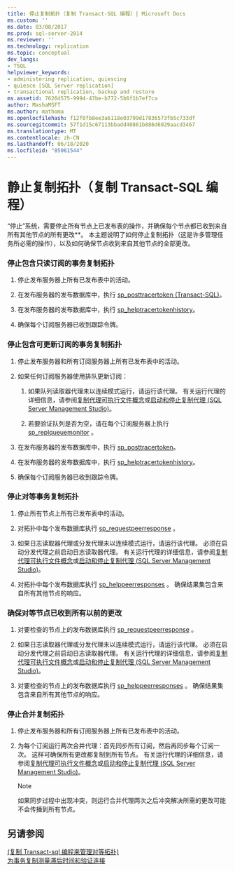 ```yaml
---
title: 停止复制拓扑（复制 Transact-SQL 编程）| Microsoft Docs
ms.custom: ''
ms.date: 03/08/2017
ms.prod: sql-server-2014
ms.reviewer: ''
ms.technology: replication
ms.topic: conceptual
dev_langs:
- TSQL
helpviewer_keywords:
- administering replication, quiescing
- quiesce [SQL Server replication]
- transactional replication, backup and restore
ms.assetid: 7626d575-9994-47be-b772-5b6f1b7ef7ca
author: MashaMSFT
ms.author: mathoma
ms.openlocfilehash: f12f0fb8ee3a6118e03799d17836573fb5c733df
ms.sourcegitcommit: 57f1d15c67113bbadd40861b886d6929aacd3467
ms.translationtype: MT
ms.contentlocale: zh-CN
ms.lasthandoff: 06/18/2020
ms.locfileid: "85061544"
---
```

# <a name="quiesce-a-replication-topology-replication-transact-sql-programming"></a>静止复制拓扑（复制 Transact-SQL 编程）
  “停止”系统，需要停止所有节点上已发布表的操作，并确保每个节点都已收到来自所有其他节点的所有更改**。 本主题说明了如何停止复制拓扑（这是许多管理任务所必需的操作），以及如何确保节点收到来自其他节点的全部更改。  
  
### <a name="to-quiesce-a-transactional-replication-topology-with-read-only-subscriptions"></a>停止包含只读订阅的事务复制拓扑  
  
1.  停止发布服务器上所有已发布表中的活动。  
  
2.  在发布服务器的发布数据库中，执行 [sp_posttracertoken (Transact-SQL)](/sql/relational-databases/system-stored-procedures/sp-posttracertoken-transact-sql)。  
  
3.  在发布服务器的发布数据库中，执行 [sp_helptracertokenhistory](/sql/relational-databases/system-stored-procedures/sp-helptracertokenhistory-transact-sql)。  
  
4.  确保每个订阅服务器已收到跟踪令牌。  
  
### <a name="to-quiesce-a-transactional-replication-topology-with-updatable-subscriptions"></a>停止包含可更新订阅的事务复制拓扑  
  
1.  停止发布服务器和所有订阅服务器上所有已发布表中的活动。  
  
2.  如果任何订阅服务器使用排队更新订阅：  
  
    1.  如果队列读取器代理未以连续模式运行，请运行该代理。 有关运行代理的详细信息，请参阅[复制代理可执行文件概念](../concepts/replication-agent-executables-concepts.md)或[启动和停止复制代理 (SQL Server Management Studio)](../agents/start-and-stop-a-replication-agent-sql-server-management-studio.md)。  
  
    2.  若要验证队列是否为空，请在每个订阅服务器上执行 [sp_replqueuemonitor](/sql/relational-databases/system-stored-procedures/sp-replqueuemonitor-transact-sql) 。  
  
3.  在发布服务器的发布数据库中，执行 [sp_posttracertoken](/sql/relational-databases/system-stored-procedures/sp-posttracertoken-transact-sql)。  
  
4.  在发布服务器的发布数据库中，执行 [sp_helptracertokenhistory](/sql/relational-databases/system-stored-procedures/sp-helptracertokenhistory-transact-sql)。  
  
5.  确保每个订阅服务器已收到跟踪令牌。  
  
### <a name="to-quiesce-a-peer-to-peer-transactional-replication-topology"></a>停止对等事务复制拓扑  
  
1.  停止所有节点上所有已发布表中的活动。  
  
2.  对拓扑中每个发布数据库执行 [sp_requestpeerresponse](/sql/relational-databases/system-stored-procedures/sp-requestpeerresponse-transact-sql) 。  
  
3.  如果日志读取器代理或分发代理未以连续模式运行，请运行该代理。 必须在启动分发代理之前启动日志读取器代理。 有关运行代理的详细信息，请参阅[复制代理可执行文件概念](../concepts/replication-agent-executables-concepts.md)或[启动和停止复制代理 (SQL Server Management Studio)](../agents/start-and-stop-a-replication-agent-sql-server-management-studio.md)。  
  
4.  对拓扑中每个发布数据库执行 [sp_helppeerresponses](/sql/relational-databases/system-stored-procedures/sp-helppeerresponses-transact-sql) 。 确保结果集包含来自所有其他节点的响应。  
  
### <a name="to-ensure-a-peer-to-peer-node-has-received-all-prior-changes"></a>确保对等节点已收到所有以前的更改  
  
1.  对要检查的节点上的发布数据库执行 [sp_requestpeerresponse](/sql/relational-databases/system-stored-procedures/sp-requestpeerresponse-transact-sql) 。  
  
2.  如果日志读取器代理或分发代理未以连续模式运行，请运行该代理。 必须在启动分发代理之前启动日志读取器代理。 有关运行代理的详细信息，请参阅[复制代理可执行文件概念](../concepts/replication-agent-executables-concepts.md)或[启动和停止复制代理 (SQL Server Management Studio)](../agents/start-and-stop-a-replication-agent-sql-server-management-studio.md)。  
  
3.  对要检查的节点上的发布数据库执行 [sp_helppeerresponses](/sql/relational-databases/system-stored-procedures/sp-helppeerresponses-transact-sql) 。 确保结果集包含来自所有其他节点的响应。  
  
### <a name="to-quiesce-a-merge-replication-topology"></a>停止合并复制拓扑  
  
1.  停止发布服务器和所有订阅服务器上所有已发布表中的活动。  
  
2.  为每个订阅运行两次合并代理：首先同步所有订阅，然后再同步每个订阅一次。 这样可确保所有更改都复制到所有节点。 有关运行代理的详细信息，请参阅[复制代理可执行文件概念](../concepts/replication-agent-executables-concepts.md)或[启动和停止复制代理 (SQL Server Management Studio)](../agents/start-and-stop-a-replication-agent-sql-server-management-studio.md)。  
  
    > [!NOTE]  
    >  如果同步过程中出现冲突，则运行合并代理两次之后冲突解决所需的更改可能不会传播到所有节点。  
  
## <a name="see-also"></a>另请参阅  
 [&#40;复制 Transact-sql 编程来管理对等拓扑&#41;](administer-a-peer-to-peer-topology-replication-transact-sql-programming.md)   
 [为事务复制测量滞后时间和验证连接](../monitor/measure-latency-and-validate-connections-for-transactional-replication.md)  
  
  
